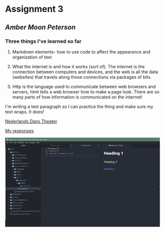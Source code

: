 # **Assignment 3**
## *Amber Moon Peterson*
### Three things I've learned so far
1. Markdown elements- how to use code to affect the appearance and organization of text

2. What the internet is and how it works (sort of). The internet is the connection between computers and devices, and the web is all the data (websites) that travels along those connections via packages of bits.

3. Http is the language used to communicate between web browsers and servers, html tells a web browser how to make a page look. There are so many parts of how information is communicated on the internet!


I'm writing a test paragraph so I can practice the thing and make sure my text wraps. It does!

[Nederlands Dans Theater](https://www.ndt.nl/en/)

[My responses](./responses.txt)

![Screenshot](./images/screenshot.png)
